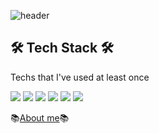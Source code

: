![header](https://capsule-render.vercel.app/api?type=Soft&color=gradient&hexcode&height=300&section=header&text=HyeYoung%20Shin&fontSize=90&animation=fadeIn)
## 🛠 Tech Stack 🛠
Techs that I've used at least once

<img src="https://img.shields.io/badge/Java-007396?style=flat-square&logo=Java&logoColor=white"/></a> 
<img src="https://img.shields.io/badge/Java Script-F7DF1E?style=flat-square&logo=Java&logoColor=white"/></a> 
<img src="https://img.shields.io/badge/Vue.js-4FC08D?style=flat-square&logo=Java&logoColor=white"/></a> 
<img src="https://img.shields.io/badge/Spring Boot-6DB33F?style=flat-square&logo=Spring&logoColor=white="/></a> 
<img src="https://img.shields.io/badge/MySql-4479A1?style=flat-square&logo=Spring&logoColor=white"/></a> 
<img src="https://img.shields.io/badge/Linux-FCC624?style=flat-square&logo=Spring&logoColor=white"/></a> 

📚[About me](https://www.notion.so/Shin-HyeYoung-f4bdcabd5a084138a5edb0f6f76e81e8)📚
<!--
**hye0e/hye0e** is a ✨ _special_ ✨ repository because its `README.md` (this file) appears on your GitHub profile.

Here are some ideas to get you started:

- 🌱 I’m currently learning Python
- 📚 About me : https://www.notion.so/Shin-HyeYoung-f4bdcabd5a084138a5edb0f6f76e81e8
- 📫 How to reach me: hyshin_@naver.com
-->
